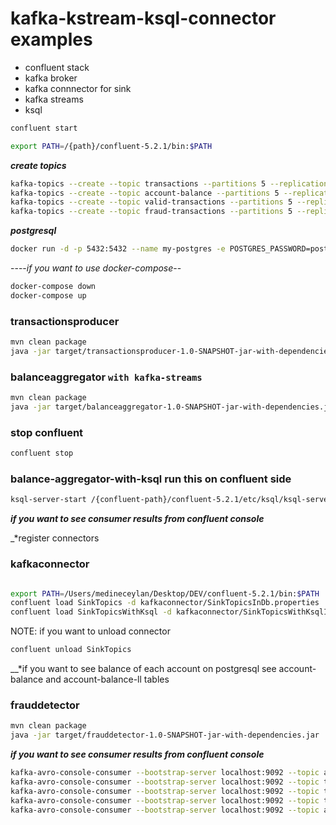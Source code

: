 # kafka-kstream-ksql-connector examples

 - confluent stack
 - kafka broker
 - kafka connnector for sink
 - kafka streams
 - ksql

```sh
confluent start

export PATH=/{path}/confluent-5.2.1/bin:$PATH  

```


__*create topics*__

```sh
kafka-topics --create --topic transactions --partitions 5 --replication-factor 1 --zookeeper localhost:2181
kafka-topics --create --topic account-balance --partitions 5 --replication-factor 1 --zookeeper localhost:2181
kafka-topics --create --topic valid-transactions --partitions 5 --replication-factor 1 --zookeeper localhost:2181 
kafka-topics --create --topic fraud-transactions --partitions 5 --replication-factor 1 --zookeeper localhost:2181
```

__*postgresql*__

```sh
docker run -d -p 5432:5432 --name my-postgres -e POSTGRES_PASSWORD=postgres postgres:9.6
```
----*if you want to use docker-compose*--

```sh
docker-compose down 
docker-compose up
```


### transactionsproducer

```sh
mvn clean package
java -jar target/transactionsproducer-1.0-SNAPSHOT-jar-with-dependencies.jar

```

### balanceaggregator `with kafka-streams` 

```sh
mvn clean package
java -jar target/balanceaggregator-1.0-SNAPSHOT-jar-with-dependencies.jar
```

 
### stop confluent
 
```sh
confluent stop

```


### balance-aggregator-with-ksql run this on confluent side

```sh
ksql-server-start /{confluent-path}/confluent-5.2.1/etc/ksql/ksql-server.properties --queries-file /{path}/poc/kafka-poc/balance-aggregator-with-ksql/balances.sql

```
__*if you want to see consumer results from confluent console*__

_*register connectors

### kafkaconnector

```sh

export PATH=/Users/medineceylan/Desktop/DEV/confluent-5.2.1/bin:$PATH 
confluent load SinkTopics -d kafkaconnector/SinkTopicsInDb.properties
confluent load SinkTopicsWithKsql -d kafkaconnector/SinkTopicsWithKsqlInDb.properties
```

NOTE: if you want to unload connector
```sh
confluent unload SinkTopics

```


__*if you want to see balance of each account on postgresql see account-balance and account-balance-ll tables
 
 ### frauddetector
 
 ```sh
 mvn clean package
 java -jar target/frauddetector-1.0-SNAPSHOT-jar-with-dependencies.jar
 ```
 
 
__*if you want to see consumer results from confluent console*__

```sh
kafka-avro-console-consumer --bootstrap-server localhost:9092 --topic account-balance  --from-beginning 
kafka-avro-console-consumer --bootstrap-server localhost:9092 --topic transactions       --from-beginning
kafka-avro-console-consumer --bootstrap-server localhost:9092 --topic transactions-valid --from-beginning
kafka-avro-console-consumer --bootstrap-server localhost:9092 --topic transactions-fraud --from-beginning 
kafka-avro-console-consumer --bootstrap-server localhost:9092 --topic account-balance-ll --from-beginning 
```
